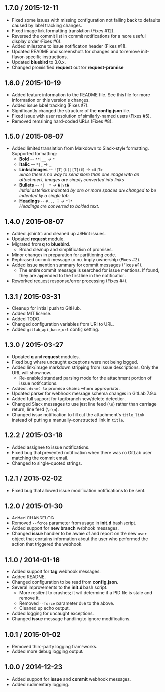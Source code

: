 ## 1.7.0 / 2015-12-11
* Fixed some issues with missing configuration not falling back to defaults caused by label tracking changes.
* Fixed image link formatting translation (Fixes #12).
* Reversed the commit list in commit notifications for a more useful display order (Fixes #6).
* Added milestone to issue notification header (Fixes #11).
* Updated README and screenshots for changes and to remove init-flavor-specific instructions.
* Updated **bluebird** to 3.0.x.
* Changed promisified **request** out for **request-promise**.

## 1.6.0 / 2015-10-19
* Added feature information to the README file. See this file for more information on this version's changes.
* Added issue label tracking (Fixes #7).
* Significantly changed the structure of the **config.json** file.
* Fixed issue with user resolution of similarly-named users (Fixes #5).
* Removed remaining hard-coded URLs (Fixes #8).

## 1.5.0 / 2015-08-07
* Added limited translation from Markdown to Slack-style formatting. Supported formatting:
  * **Bold** -- `**|__` -> `*`
  * **Italic** -- `*|_` -> `_`
  * **Links/Images** -- `![T](U)|[T](U)` -> `<U|T>`    
    _Since there's no way to send more than one image with an attachment, images are simply converted into links._
  * **Bullets** -- `*|  *` -> `�|\t�`    
    _Initial asterisks indented by one or more spaces are changed to be indented by a single tab._
  * **Headings** -- `#... T` -> `*T*`    
    _Headings are converted to bolded text._

## 1.4.0 / 2015-08-07
* Added .jshintrc and cleaned up JSHint issues.
* Updated **request** module.
* Migrated from **q** to **bluebird**.
  * Broad cleanup and simplification of promises.
* Minor changes in preparation for partitioning code.
* Rephrased commit message to not imply ownership (Fixes #2).
* Added issue mention summary for commit messages (Fixes #1).
  * The entire commit message is searched for issue mentions. If found, they are appended to the first line in the notification.
* Reworked request response/error processing (Fixes #4).

## 1.3.1 / 2015-03-31
* Cleanup for initial push to GitHub.
* Added MIT license.
* Added TODO.
* Changed configuration variables from URI to URL.
* Added `gitlab_api_base_url` config setting.

## 1.3.0 / 2015-03-27
* Updated **q** and **request** modules.
* Fixed bug where uncaught exceptions were not being logged.
* Added link/image markdown stripping from issue descriptions. Only the URL will show now.
  * Re-enabled standard parsing mode for the attachment portion of issue notifications.
* Added `.done()` to promise chains where appropriate.
* Updated parser for webhook message schema changes in GitLab 7.9.x.
* Added full support for tag/branch new/delete detection.
* Changed Slack messages to use just line feed (`\n`) rather than carriage return, line feed (`\r\n`).
* Changed issue notification to fill out the attachment's `title_link` instead of putting a manually-constructed link in `title`.

## 1.2.2 / 2015-03-18
* Added assignee to issue notifications.
* Fixed bug that prevented notification when there was no GitLab user matching the commit email.
* Changed to single-quoted strings.

## 1.2.1 / 2015-02-02
* Fixed bug that allowed issue modification notifications to be sent.

## 1.2.0 / 2015-01-30
* Added CHANGELOG.
* Removed `--force` parameter from usage in **init.d** bash script.
* Added support for **new branch** webhook messages.
* Changed **issue** handler to be aware of and report on the new `user` object that contains information
  about the user who performed the action that triggered the webhook.

## 1.1.0 / 2014-01-16
* Added support for **tag** webhook messages.
* Added README.
* Changed configuration to be read from **config.json**.
* Several improvements to the **init.d** bash script.
  * More resilient to crashes; it will determine if a PID file is stale and remove it.
  * Removed `--force` parameter due to the above.
  * Cleaned up echo output.
* Added logging for uncaught exceptions.
* Changed **issue** message handling to ignore modifications.

## 1.0.1 / 2015-01-02
* Removed third-party logging frameworks.
* Added more debug logging output.

## 1.0.0 / 2014-12-23
* Added support for **issue** and **commit** webhook messages.
* Added rudimentary logging.
